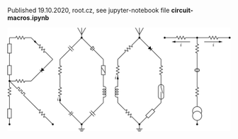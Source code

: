 Published 19.10.2020, root.cz, see jupyter-notebook file **circuit-macros.ipynb**

![alt text](https://github.com/pfabo/article-circuit-macros/blob/main/src_circ/circ_10.png "Logo")



 
